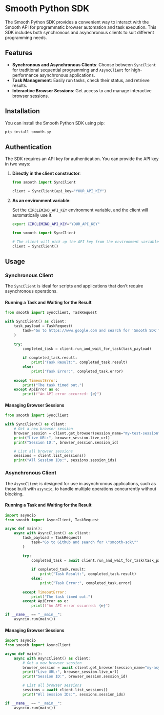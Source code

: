 # Smooth Python SDK

The Smooth Python SDK provides a convenient way to interact with the Smooth API for programmatic browser automation and task execution. This SDK includes both synchronous and asynchronous clients to suit different programming needs.

## Features

*   **Synchronous and Asynchronous Clients**: Choose between `SyncClient` for traditional sequential programming and `AsyncClient` for high-performance asynchronous applications.
*   **Task Management**: Easily run tasks, check their status, and retrieve results.
*   **Interactive Browser Sessions**: Get access to and manage interactive browser sessions.

## Installation

You can install the Smooth Python SDK using pip:

```bash
pip install smooth-py
```

## Authentication

The SDK requires an API key for authentication. You can provide the API key in two ways:

1.  **Directly in the client constructor**:

    ```python
    from smooth import SyncClient

    client = SyncClient(api_key="YOUR_API_KEY")
    ```

2.  **As an environment variable**:

    Set the `CIRCLEMIND_API_KEY` environment variable, and the client will automatically use it.

    ```bash
    export CIRCLEMIND_API_KEY="YOUR_API_KEY"
    ```

    ```python
    from smooth import SyncClient

    # The client will pick up the API key from the environment variable
    client = SyncClient()
    ```

## Usage

### Synchronous Client

The `SyncClient` is ideal for scripts and applications that don't require asynchronous operations.

#### Running a Task and Waiting for the Result

```python
from smooth import SyncClient, TaskRequest

with SyncClient() as client:
    task_payload = TaskRequest(
        task="Go to https://www.google.com and search for 'Smooth SDK'"
    )
    
    try:
        completed_task = client.run_and_wait_for_task(task_payload)
        
        if completed_task.result:
            print("Task Result:", completed_task.result)
        else:
            print("Task Error:", completed_task.error)
            
    except TimeoutError:
        print("The task timed out.")
    except ApiError as e:
        print(f"An API error occurred: {e}")
```

#### Managing Browser Sessions

```python
from smooth import SyncClient

with SyncClient() as client:
    # Get a new browser session
    browser_session = client.get_browser(session_name="my-test-session")
    print("Live URL:", browser_session.live_url)
    print("Session ID:", browser_session.session_id)

    # List all browser sessions
    sessions = client.list_sessions()
    print("All Session IDs:", sessions.session_ids)
```

### Asynchronous Client

The `AsyncClient` is designed for use in asynchronous applications, such as those built with `asyncio`, to handle multiple operations concurrently without blocking.

#### Running a Task and Waiting for the Result

```python
import asyncio
from smooth import AsyncClient, TaskRequest

async def main():
    async with AsyncClient() as client:
        task_payload = TaskRequest(
            task="Go to Github and search for \"smooth-sdk\""
        )
        
        try:
            completed_task = await client.run_and_wait_for_task(task_payload)
            
            if completed_task.result:
                print("Task Result:", completed_task.result)
            else:
                print("Task Error:", completed_task.error)
                
        except TimeoutError:
            print("The task timed out.")
        except ApiError as e:
            print(f"An API error occurred: {e}")

if __name__ == "__main__":
    asyncio.run(main())
```

#### Managing Browser Sessions

```python
import asyncio
from smooth import AsyncClient

async def main():
    async with AsyncClient() as client:
        # Get a new browser session
        browser_session = await client.get_browser(session_name="my-async-session")
        print("Live URL:", browser_session.live_url)
        print("Session ID:", browser_session.session_id)

        # List all browser sessions
        sessions = await client.list_sessions()
        print("All Session IDs:", sessions.session_ids)

if __name__ == "__main__":
    asyncio.run(main())
```
